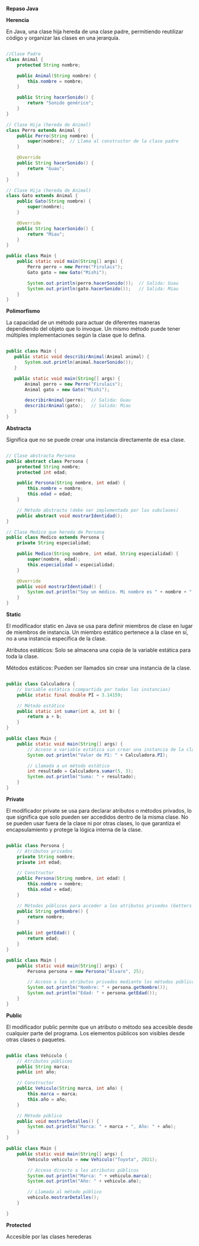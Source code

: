 
**Repaso Java**

**Herencia**

En Java, una clase hija hereda de una clase padre, permitiendo reutilizar código y organizar las clases en una jerarquía.

```java

//Clase Padre
class Animal {
    protected String nombre;

    public Animal(String nombre) {
        this.nombre = nombre;
    }

    public String hacerSonido() {
        return "Sonido genérico";
    }
}

// Clase Hija (hereda de Animal)
class Perro extends Animal {
    public Perro(String nombre) {
        super(nombre);  // Llama al constructor de la clase padre
    }

    @Override
    public String hacerSonido() {
        return "Guau";
    }
}

// Clase Hija (hereda de Animal)
class Gato extends Animal {
    public Gato(String nombre) {
        super(nombre);
    }

    @Override
    public String hacerSonido() {
        return "Miau";
    }
}

public class Main {
    public static void main(String[] args) {
        Perro perro = new Perro("Firulais");
        Gato gato = new Gato("Mishi");

        System.out.println(perro.hacerSonido());  // Salida: Guau
        System.out.println(gato.hacerSonido());   // Salida: Miau
    }
}
```

**Polimorfismo**

La capacidad de un método para actuar de diferentes maneras dependiendo del objeto que lo invoque. Un mismo método puede tener múltiples implementaciones según la clase que lo defina.

 ```java

public class Main {
    public static void describirAnimal(Animal animal) {
        System.out.println(animal.hacerSonido());
    }

    public static void main(String[] args) {
        Animal perro = new Perro("Firulais");
        Animal gato = new Gato("Mishi");

        describirAnimal(perro);  // Salida: Guau
        describirAnimal(gato);   // Salida: Miau
    }
}
```

**Abstracta**

Significa que no se puede crear una instancia directamente de esa clase.

```java

// Clase abstracta Persona
public abstract class Persona {
    protected String nombre;
    protected int edad;

    public Persona(String nombre, int edad) {
        this.nombre = nombre;
        this.edad = edad;
    }

    // Método abstracto (debe ser implementado por las subclases)
    public abstract void mostrarIdentidad();
}

// Clase Medico que hereda de Persona
public class Medico extends Persona {
    private String especialidad;

    public Medico(String nombre, int edad, String especialidad) {
        super(nombre, edad);
        this.especialidad = especialidad;
    }

    @Override
    public void mostrarIdentidad() {
        System.out.println("Soy un médico. Mi nombre es " + nombre + " y mi especialidad es " + especialidad);
    }
}
```

**Static**

El modificador static en Java se usa para definir miembros de clase en lugar de miembros de instancia. Un miembro estático pertenece a la clase en sí, no a una instancia específica de la clase.

Atributos estáticos: Solo se almacena una copia de la variable estática para toda la clase.

Métodos estáticos: Pueden ser llamados sin crear una instancia de la clase.

```java

public class Calculadora {
    // Variable estática (compartida por todas las instancias)
    public static final double PI = 3.14159;

    // Método estático
    public static int sumar(int a, int b) {
        return a + b;
    }
}

public class Main {
    public static void main(String[] args) {
        // Acceso a variable estática sin crear una instancia de la clase
        System.out.println("Valor de PI: " + Calculadora.PI);

        // Llamada a un método estático
        int resultado = Calculadora.sumar(5, 3);
        System.out.println("Suma: " + resultado);
    }
}

```

**Private**

El modificador private se usa para declarar atributos o métodos privados, lo que significa que solo pueden ser accedidos dentro de la misma clase. No se pueden usar fuera de la clase ni por otras clases, lo que garantiza el encapsulamiento y protege la lógica interna de la clase.

```java

public class Persona {
    // Atributos privados
    private String nombre;
    private int edad;

    // Constructor
    public Persona(String nombre, int edad) {
        this.nombre = nombre;
        this.edad = edad;
    }

    // Métodos públicos para acceder a los atributos privados (Getters y Setters)
    public String getNombre() {
        return nombre;
    }

    public int getEdad() {
        return edad;
    }
}

public class Main {
    public static void main(String[] args) {
        Persona persona = new Persona("Álvaro", 25);

        // Acceso a los atributos privados mediante los métodos públicos
        System.out.println("Nombre: " + persona.getNombre());
        System.out.println("Edad: " + persona.getEdad());
    }
}
```

**Public**

El modificador public permite que un atributo o método sea accesible desde cualquier parte del programa. Los elementos públicos son visibles desde otras clases o paquetes.

```java

public class Vehiculo {
    // Atributos públicos
    public String marca;
    public int año;

    // Constructor
    public Vehiculo(String marca, int año) {
        this.marca = marca;
        this.año = año;
    }

    // Método público
    public void mostrarDetalles() {
        System.out.println("Marca: " + marca + ", Año: " + año);
    }
}

public class Main {
    public static void main(String[] args) {
        Vehiculo vehiculo = new Vehiculo("Toyota", 2021);

        // Acceso directo a los atributos públicos
        System.out.println("Marca: " + vehiculo.marca);
        System.out.println("Año: " + vehiculo.año);

        // Llamada al método público
        vehiculo.mostrarDetalles();
    }

}
```

**Protected**

Accesible por las clases herederas



